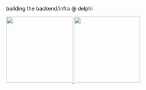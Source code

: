 building the backend/infra @ delphi

<a href="#">
  <img src="https://github-readme-stats.vercel.app/api?username=alvinalaphat&theme=react&show_icons=true" height="180px">
</a>
<a href="#">
  <img src="https://github-readme-stats.vercel.app/api/top-langs/?username=alvinalaphat&theme=react&exclude_repo=WordCloud,Crawling&layout=compact&hide=css,html" height="180px">
</a>

<br/>  
